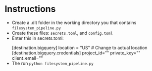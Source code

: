 # Instructions
- Create a .dlt folder in the working directory you that contains `filesystem_pipeline.py`
- Create these files: `secrets.toml`, and `config.toml`
- Enter this in secrets.toml:
  >
  [destination.bigquery]
  location = "US" # Change to actual location
  [destination.bigquery.credentials]
  project_id="<Google-cloud-console-project-id-here>"
  private_key="<private-key-here>"
  client_email="<client-email-here>"
- The run `python filesystem_pipeline.py`

